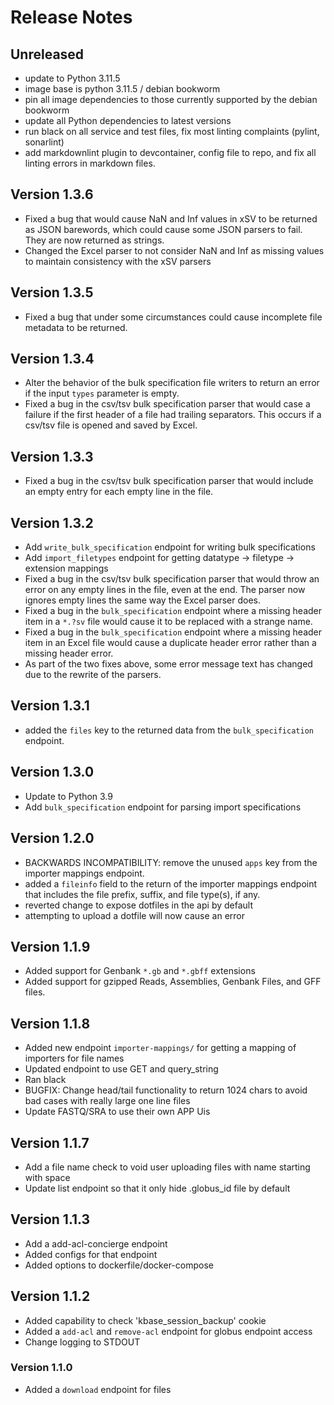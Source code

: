 # Release Notes

## Unreleased

- update to Python 3.11.5
- image base is python 3.11.5 / debian bookworm
- pin all image dependencies to those currently supported by the debian bookworm
- update all Python dependencies to latest versions
- run black on all service and test files, fix most linting complaints (pylint,
  sonarlint)
- add markdownlint plugin to devcontainer, config file to repo, and fix all linting
  errors in markdown files.

## Version 1.3.6

- Fixed a bug that would cause NaN and Inf values in xSV to be returned as JSON
  barewords, which could cause some JSON parsers to fail. They are now returned as
  strings.
- Changed the Excel parser to not consider NaN and Inf as missing values to maintain
  consistency with the xSV parsers

## Version 1.3.5

- Fixed a bug that under some circumstances could cause incomplete file metadata to be returned.

## Version 1.3.4

- Alter the behavior of the bulk specification file writers to return an error if the
  input `types` parameter is empty.
- Fixed a bug in the csv/tsv bulk specification parser that would case a failure if the
  first header of a file had trailing separators. This occurs if a csv/tsv file is
  opened and saved by Excel.

## Version 1.3.3

- Fixed a bug in the csv/tsv bulk specification parser that would include an empty entry
  for each empty line in the file.

## Version 1.3.2

- Add `write_bulk_specification` endpoint for writing bulk specifications
- Add `import_filetypes` endpoint for getting datatype -> filetype -> extension mappings
- Fixed a bug in the csv/tsv bulk specification parser that would throw an error on any
  empty lines in the file, even at the end. The parser now ignores empty lines the same
  way the Excel parser does.
- Fixed a bug in the `bulk_specification` endpoint where a missing header item in a
  `*.?sv` file would cause it to be replaced with a strange name.
- Fixed a bug in the `bulk_specification` endpoint where a missing header item in an
  Excel file would cause a duplicate header error rather than a missing header error.
- As part of the two fixes above, some error message text has changed due to the rewrite
  of the parsers.

## Version 1.3.1

- added the `files` key to the returned data from the `bulk_specification` endpoint.

## Version 1.3.0

- Update to Python 3.9
- Add `bulk_specification` endpoint for parsing import specifications

## Version 1.2.0

- BACKWARDS INCOMPATIBILITY: remove the unused `apps` key from the importer mappings endpoint.
- added a `fileinfo` field to the return of the importer mappings endpoint that includes
  the file prefix, suffix, and file type(s), if any.
- reverted change to expose dotfiles in the api by default
- attempting to upload a dotfile will now cause an error

## Version 1.1.9

- Added support for Genbank `*.gb` and `*.gbff` extensions
- Added support for gzipped Reads, Assemblies, Genbank Files, and GFF files.

## Version 1.1.8

- Added new endpoint `importer-mappings/` for getting a mapping of importers for file names
- Updated endpoint to use GET and query_string
- Ran black
- BUGFIX: Change head/tail functionality to return 1024 chars to avoid bad cases with
  really large one line files
- Update FASTQ/SRA to use their own APP Uis

## Version 1.1.7

- Add a file name check to void user uploading files with name starting with space
- Update list endpoint so that it only hide .globus_id file by default

## Version 1.1.3

- Add a add-acl-concierge endpoint
- Added configs for that endpoint
- Added options to dockerfile/docker-compose

## Version 1.1.2

- Added capability to check 'kbase_session_backup' cookie
- Added a `add-acl` and `remove-acl` endpoint for globus endpoint access
- Change logging to STDOUT

### Version 1.1.0

- Added a `download` endpoint for files
